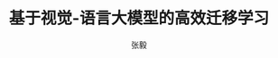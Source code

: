 ---
vol: '001'
time: 2024.11.22
title: "基于视觉-语言大模型的高效迁移学习"
author: "张毅"
info: "PhD Candidate from SUSTech"
---